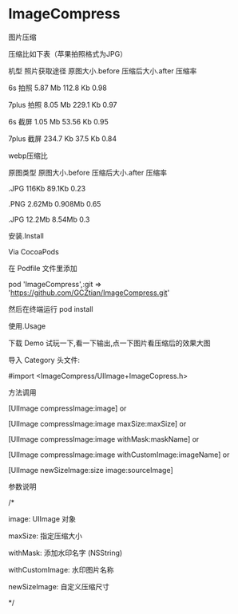 # ImageCompress
图片压缩

压缩比如下表（苹果拍照格式为JPG）

机型	照片获取途径	原图大小.before	压缩后大小.after 压缩率

6s	拍照	5.87 Mb	112.8 Kb  0.98

7plus	拍照	8.05 Mb	229.1 Kb  0.97

6s	截屏	1.05 Mb	53.56 Kb  0.95

7plus	截屏	234.7 Kb	37.5 Kb  0.84

webp压缩比

原图类型 原图大小.before 压缩后大小.after 压缩率

.JPG   116Kb    89.1Kb  0.23

.PNG   2.62Mb   0.908Mb 0.65

.JPG   12.2Mb   8.54Mb  0.3

安装.Install

Via CocoaPods

在 Podfile 文件里添加

 pod 'ImageCompress',:git => 'https://github.com/GCZtian/ImageCompress.git'
 
然后在终端运行 pod install


使用.Usage

下载 Demo 试玩一下,看一下输出,点一下图片看压缩后的效果大图

导入 Category 头文件:

#import <ImageCompress/UIImage+ImageCopress.h>

方法调用

[UIImage compressImage:image] or

[UIImage compressImage:image maxSize:maxSize] or 

[UIImage compressImage:image withMask:maskName] or

[UIImage compressImage:image withCustomImage:imageName] or 

[UIImage newSizeImage:size image:sourceImage]

参数说明

/*

 image:    UIImage 对象
 
 maxSize: 指定压缩大小
 
 withMask: 添加水印名字 (NSString)
 
 withCustomImage: 水印图片名称
 
 newSizeImage: 自定义压缩尺寸
 
*/
